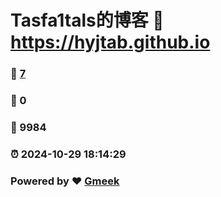 # Tasfa1tals的博客 :link: https://hyjtab.github.io 
### :page_facing_up: [7](https://hyjtab.github.io/tag.html) 
### :speech_balloon: 0 
### :hibiscus: 9984 
### :alarm_clock: 2024-10-29 18:14:29 
### Powered by :heart: [Gmeek](https://github.com/Meekdai/Gmeek)

